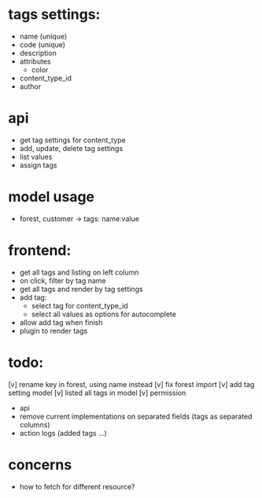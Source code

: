 # tags settings:
- name (unique)
- code (unique)
- description
- attributes
  - color
- content_type_id
- author

# api
- get tag settings for content_type
- add, update, delete tag settings
- list values
- assign tags

# model usage
- forest, customer -> tags: name:value

# frontend:
- get all tags and listing on left column
- on click, filter by tag name
- get all tags and render by tag settings
- add tag:
  - select tag for content_type_id
  - select all values as options for autocomplete
- allow add tag when finish
- plugin to render tags

# todo:
[v] rename key in forest, using name instead
[v] fix forest import
[v] add tag setting model
[v] listed all tags in model
[v] permission
- api
- remove current implementations on separated fields (tags as separated columns)
- action logs (added tags ...)

# concerns
- how to fetch for different resource?
